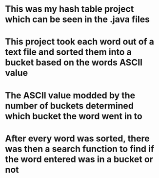 # This was my hash table project which can be seen in the .java files
# This project took each word out of a text file and sorted them into a bucket based on the words ASCII value
# The ASCII value modded by the number of buckets determined which bucket the word went in to
# After every word was sorted, there was then a search function to find if the word entered was in a bucket or not
